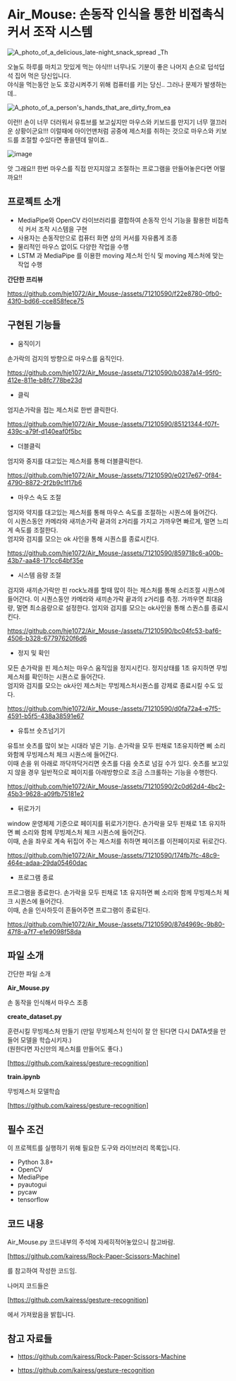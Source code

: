 # Air_Mouse: 손동작 인식을 통한 비접촉식 커서 조작 시스템

![A_photo_of_a_delicious_late-night_snack_spread _Th](https://github.com/hje1072/Air_Mouse-/assets/71210590/0989d3f1-3f2a-4b60-86c0-0f423d1673de)

 오늘도 하루를 마치고 맛있게 먹는 야식!!! 너무나도 기분이 좋은 나머지 손으로 덥석덥석 집어 먹은 당신입니다.    
야식을 먹는동안 눈도 호강시켜주기 위해 컴퓨터를 키는 당신.. 그러나 문제가 발생하는데..


![A_photo_of_a_person's_hands_that_are_dirty_from_ea](https://github.com/hje1072/Air_Mouse-/assets/71210590/c2fab9f1-e8fb-4c60-9610-4be458f65c8d)

 이런!! 손이 너무 더러워서 유튜브를 보고싶지만 마우스와 키보드를 만지기 너무 껄끄러운 상황이군요!!!
 이럴때에 아이언맨처럼 공중에 제스처를 취하는 것으로 마우스와 키보드를 조절할 수있다면 좋을텐데 말이죠.. 

![image](https://github.com/hje1072/Air_Mouse-/assets/71210590/f125b54b-58f3-406f-9494-7a4cfd73b6b5)

 앗 그래요!! 한번 마우스를 직접 만지지않고 조절하는 프로그램을 만들어놓은다면 어떨까요!! 

 


## 프로젝트 소개
- MediaPipe와 OpenCV 라이브러리를 결합하여 손동작 인식 기능을 활용한 비접촉식 커서 조작 시스템을 구현
- 사용자는 손동작만으로 컴퓨터 화면 상의 커서를 자유롭게 조종
- 물리적인 마우스 없이도 다양한 작업을 수행
- LSTM 과 MediaPipe 를 이용한 moving 제스처 인식 및 moving 제스처에 맞는 작업 수행


**간단한 프리뷰**

https://github.com/hje1072/Air_Mouse-/assets/71210590/f22e8780-0fb0-43f0-bd66-cce858fece75


## 구현된 기능들


* 움직이기

손가락의 검지의 방향으로 마우스를 움직인다.

https://github.com/hje1072/Air_Mouse-/assets/71210590/b0387a14-95f0-412e-811e-b8fc778be23d


* 클릭

엄지손가락을 접는 제스처로 한번 클릭한다.



https://github.com/hje1072/Air_Mouse-/assets/71210590/85121344-f07f-439c-a79f-d140eaf0f5bc



* 더블클릭

엄지와 중지를 대고있는 제스처를 통해 더블클릭한다.



https://github.com/hje1072/Air_Mouse-/assets/71210590/e0217e67-0f84-4790-8872-2f2b9c1f17b6


* 마우스 속도 조절

엄지와 약지를 대고있는 제스처를 통해 마우스 속도를 조절하는 시퀀스에 들어간다.   
이 시퀀스동안 카메라와 새끼손가락 끝과의 z거리를 가지고 가까우면 빠르게, 멀면 느리게 속도를 조절한다.   
엄지와 검지를 모으는 ok 사인을 통해 시퀀스를 종료시킨다.




https://github.com/hje1072/Air_Mouse-/assets/71210590/859718c6-a00b-43b7-aa48-171cc64bf35e


* 시스템 음량 조절

검지와 새끼손가락만 핀 rock노래를 할때 많이 하는 제스처를 통해 소리조절 시퀀스에 들어간다.
이 시퀀스동안 카메라와 새끼손가락 끝과의 z거리를 측정. 가까우면 최대음량, 멀면 최소음량으로 설정한다.
엄지와 검지를 모으는 ok사인을 통해 스퀀스를 종료시킨다.




https://github.com/hje1072/Air_Mouse-/assets/71210590/bc04fc53-baf6-4506-b328-67797620f6d6



* 정지 및 확인

모든 손가락을 핀 제스처는 마우스 움직임을 정지시킨다. 정지상태를 1초 유지하면 무빙제스처를 확인하는 시퀀스로 들어간다.   
엄지와 검지를 모으는 ok사인 제스처는 무빙제스처시퀀스를 강제로 종료시킬 수도 있다.




https://github.com/hje1072/Air_Mouse-/assets/71210590/d0fa72a4-e7f5-4591-b5f5-438a38591e67


* 유튜브 숏츠넘기기

유튜브 숏츠를 많이 보는 시대라 넣은 기능. 손가락을 모두 핀채로 1초유지하면 삐 소리와함께 무빙제스처 체크 시퀀스에 들어간다.   
이때 손을 위 아래로 까닥까닥거리면 숏츠를 다음 숏츠로 넘길 수가 있다. 숏츠를 보고있지 않을 경우 일반적으로 페이지를 아래방향으로 조금 스크롤하는 기능을 수행한다.   



https://github.com/hje1072/Air_Mouse-/assets/71210590/2c0d62d4-4bc2-45b3-9628-a09fb75181e2



* 뒤로가기

window 운영체제 기준으로 페이지를 뒤로가기한다. 손가락을 모두 핀채로 1초 유지하면 삐 소리와 함께 무빙제스처 체크 시퀀스에 들어간다.   
이때, 손을 좌우로 계속 뒤집어 주는 제스처를 취하면 페이즈를 이전페이지로 뒤로간다. 




https://github.com/hje1072/Air_Mouse-/assets/71210590/174fb7fc-48c9-464e-adaa-29da05460dac



* 프로그램 종료

프로그램을 종료한다. 손가락을 모두 핀채로 1초 유지하면 삐 소리와 함께 무빙제스처 체크 시퀀스에 들어간다.   
이때, 손을 인사하듯이 흔들어주면 프로그램이 종료된다.


https://github.com/hje1072/Air_Mouse-/assets/71210590/87d4969c-9b80-47f8-a7f7-e1e9098f58da



## 파일 소개
간단한 파일 소개

**Air_Mouse.py**

손 동작을 인식해서 마우스 조종

**create_dataset.py**

훈련시킬 무빙제스처 만들기 (만일 무빙제스처 인식이 잘 안 된다면 다시 DATA셋을 만들어 모델을 학습시키자.)   
(원한다면 자신만의 제스처를 만들어도 좋다.)   

[https://github.com/kairess/gesture-recognition] 

**train.ipynb**

무빙제스처 모델학습

[https://github.com/kairess/gesture-recognition] 

## 필수 조건
이 프로젝트를 실행하기 위해 필요한 도구와 라이브러리 목록입니다.

- Python 3.8+
- OpenCV
- MediaPipe
- pyautogui
- pycaw
- tensorflow 

## 코드 내용

Air_Mouse.py 코드내부의 주석에 자세히적어놓았으니 참고바람.


[https://github.com/kairess/Rock-Paper-Scissors-Machine]

를 참고하여 작성한 코드임.


나머지 코드들은 

[https://github.com/kairess/gesture-recognition] 

에서 가져왔음을 밝힙니다.


## 참고 자료들

- https://github.com/kairess/Rock-Paper-Scissors-Machine

- https://github.com/kairess/gesture-recognition
